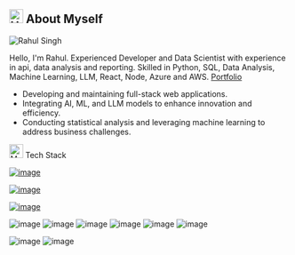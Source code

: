 ## <img src="https://raw.githubusercontent.com/Tarikul-Islam-Anik/Animated-Fluent-Emojis/master/Emojis/Hand%20gestures/Handshake.png" alt="Handshake" width="25" height="25" /> About Myself 

![Rahul Singh](https://github.com/user-attachments/assets/ee97ea41-a706-4c7e-8ef8-d1d17ff91642)

Hello, I'm Rahul. Experienced Developer and Data Scientist with experience in api, data analysis and reporting. Skilled in Python, SQL, Data Analysis, Machine Learning, LLM, React, Node, Azure and AWS. [Portfolio](https://github.com/r-rahulsingh/Portfolio/blob/main/README.md)

- Developing and maintaining full-stack web applications.
- Integrating AI, ML, and LLM models to enhance innovation and efficiency.
- Conducting statistical analysis and leveraging machine learning to address business challenges.

<img src="https://raw.githubusercontent.com/Tarikul-Islam-Anik/Animated-Fluent-Emojis/master/Emojis/People%20with%20professions/Man%20Technologist%20Light%20Skin%20Tone.png" alt="Man Technologist Light Skin Tone" width="25" height="25" /> Tech Stack

[![image](https://skillicons.dev/icons?i=py,java,nodejs,js,ts,react,angular,html,css,c,cpp,matlab&theme=light)](https://skillicons.dev)

[![image](https://skillicons.dev/icons?i=mongodb,mysql,postgres&theme=light)](https://skillicons.dev)

[![image](https://skillicons.dev/icons?i=aws,azure&theme=light)](https://skillicons.dev) 


![image](https://github.com/r-rahulsingh/RahulSingh/assets/145414121/d6e61cea-1db6-4050-be87-d0ecd722a637)
![image](https://github.com/r-rahulsingh/RahulSingh/assets/145414121/ce62860d-35c1-4e6f-8af6-10e99cc87b68)
![image](https://github.com/r-rahulsingh/RahulSingh/assets/145414121/02c606f6-abd5-48eb-b8db-dc0fbfbd7cd6)
![image](https://github.com/r-rahulsingh/RahulSingh/assets/145414121/7110c0c9-6ef5-4062-be1f-95f0baa44a53)
![image](https://github.com/r-rahulsingh/RahulSingh/assets/145414121/6613b9bb-8c90-4088-bebe-a678897e9440)
![image](https://github.com/r-rahulsingh/RahulSingh/assets/145414121/e1b9c88f-e350-4ad2-a325-5249abfd1633)

![image](https://github.com/user-attachments/assets/cf98d4a4-b8dc-4f86-aae9-6e591639e14a)
![image](https://github.com/user-attachments/assets/b3e7aed9-e000-43d3-b9d2-06e17db4ee94)

